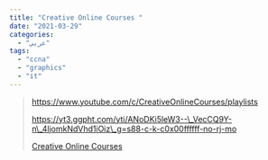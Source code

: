 ```yaml
---
title: "Creative Online Courses "
date: "2021-03-29"
categories:
  - "عربي"
tags:
  - "ccna"
  - "graphics"
  - "it"
---
```


> https://www.youtube.com/c/CreativeOnlineCourses/playlists
>
> https://yt3.ggpht.com/yti/ANoDKi5leW3--\_VecCQ9Y-n\_4ljomkNdVhd1iOiz\_g=s88-c-k-c0x00ffffff-no-rj-mo
>
> [Creative Online Courses ](https://www.youtube.com/c/CreativeOnlineCourses/playlists)
